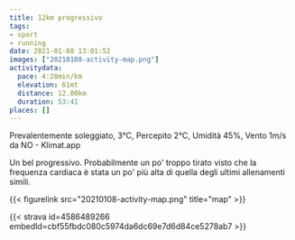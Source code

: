 ```yaml
---
title: 12km progressivo  
tags:
- sport
- running
date: 2021-01-08 13:01:52
images: ["20210108-activity-map.png"]
activitydata:
  pace: 4:28min/km
  elevation: 61mt
  distance: 12.00km
  duration: 53:41
places: []
---
```


Prevalentemente soleggiato, 3°C, Percepito 2°C, Umidità 45%, Vento 1m/s da NO - Klimat.app

Un bel progressivo. Probabilmente un po' troppo tirato visto che la frequenza cardiaca è stata un po' più alta di quella degli ultimi allenamenti simili.


{{< figurelink src="20210108-activity-map.png" title="map" >}}


{{< strava id=4586489266 embedId=cbf55fbdc080c5974da6dc69e7d6d84ce5278ab7 >}}
